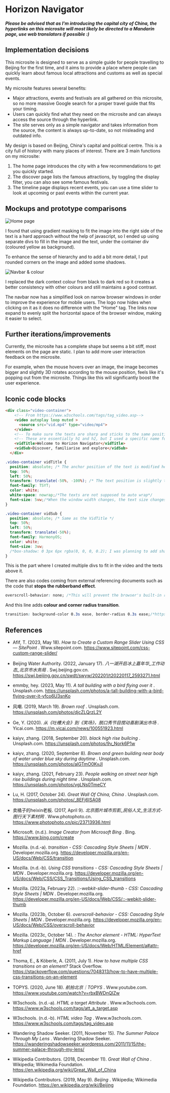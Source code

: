 # Horizon Navigator


***Please be advised that as I'm introducing the capital city of China, the hyperlinks on this microsite will most likely be directed to a Mandarin page, use web translators if possible :)***

## Implementation decisions

This microsite is designed to serve as a simple guide for people travelling to Beijing for the first time, and it aims to provide a place where people can quickly learn about famous local attractions and customs as well as special events.

My microsite features several benefits:

* Major attractions, events and festivals are all gathered on this microsite, so no more massive Google search for a proper travel guide that fits your timing.
* Users can quickly find what they need on the microsite and can always access the source through the hyperlink.
* The site serves only as a simple navigator and takes information from the source, the content is always up-to-date, so not misleading and outdated info.

My design is based on Beijing, China's capital and political centre. This is a city full of history with many places of interest. There are 3 main functions on my microsite:

1. The home page introduces the city with a few recommendations to get you quickly started.
2. The discover page lists the famous attractions, by toggling the display filter, you can also see some famous festivals.
3. The timeline page displays recent events, you can use a time slider to look at upcoming or past events within the current year.

## Mockups and prototype comparisons

![Home page](image/readme/1699589088486.png "Left: prototype Right: mockup")

I found that using gradient masking to fit the image into the right side of the text is a hard approach without the help of javascript, so I ended up using separate divs to fill in the image and the text, under the container div (coloured yellow as background).

To enhance the sense of hierarchy and to add a bit more detail, I put rounded corners on the image and added some shadows.

![Navbar & colour](image/readme/1699590091984.png "Left: prototype Right: mockup")

I replaced the dark context colour from black to dark red so it creates a better consistency with other colours and still maintains a good contrast.

The navbar now has a simplified look on narrow browser windows in order to improve the experience for mobile users. The logo now hides when clicking on it as it does no difference with the "Home" tag. The links now expand to evenly split the horizontal space of the browser window, making it easier to select.

## Further iterations/improvements

Currently, the microsite has a complete shape but seems a bit stiff, most elements on the page are static. I plan to add more user interaction feedback on the microsite.

For example, when the mouse hovers over an image, the image becomes bigger and slightly 3D rotates according to the mouse position, feels like it's popping out from the microsite. Things like this will significantly boost the user experience.

## Iconic code blocks

```html
<div class="video-container">
    <!-- From https://www.w3schools.com/tags/tag_video.asp-->
    <video autoplay loop muted >
      <source src="vid.mp4" type="video/mp4">
    </video>
    <!-- To make sure the texts are sharp and sticks to the same position on the video the all time, I set up a new div for them -->
    <!-- These are essentially h1 and h2, but I used a specific name for them so it is easier to locate them in css-->
    <vidTitle>Welcome to Horizon Navigator</vidTitle>
    <vidSub>Discover, familiarise and explore</vidSub>
  </div>
```

```css
.video-container vidTitle {
  position: absolute; /* The anchor position of the text is modified here (for the entire video) */
  top: 50%;
  left: 50%;
  transform: translate(-50%, -100%); /* The text position is slightly tuned for the new anchor position */
  font-family: TSYT;
  color: white;
  white-space: nowrap;/*The texts are not supposed to auto wrap*/
  font-size: 5vw;/*When the window width changes, the text size changes as well*/
}

.video-container vidSub {
  position: absolute; /* Same as the VidTitle */
  top: 50%;
  left: 50%;
  transform: translate(-50%); 
  font-family: HarmonyOS;
  color: white;
  font-size: 3vw;
  /*box-shadow: 0 3px 6px rgba(0, 0, 0, 0.2); I was planning to add shadows to the texts on the video as well, but they ended up making a transparent border with shadows, so I have to disable this line*/
}

```

This is the part where I created multiple divs to fit in the video and the texts above it.

There are also codes coming from external referencing documents such as the code that **stops the rubberband effect**.

```css
overscroll-behavior: none; /*This will prevent the browser's built-in rubber band effect when scrolling, from https://developer.mozilla.org/en-US/docs/Web/CSS/overscroll-behavior */
```

And this line adds **colour and corner radius transition**.

```css
transition: background-color 0.3s ease, border-radius 0.3s ease;/*https://stackoverflow.com/questions/7048313/how-to-have-multiple-css-transitions-on-an-element*/
```

## References

* Afif, T. (2023, May 18).  *How to Create a Custom Range Slider Using CSS — SitePoint* . Www.sitepoint.com. https://www.sitepoint.com/css-custom-range-slider/
* Beijing Water Authority. (2022, January 17).  *八一湖开启冰上嘉年华_工作动态_北京市水务局* . Swj.beijing.gov.cn. https://swj.beijing.gov.cn/swdt/swyw/202201/t20220117_2593271.html

* emmby, hey. (2023, May 11).  *A tall building with a bird flying over it* . Unsplash.com. https://unsplash.com/photos/a-tall-building-with-a-bird-flying-over-it-yfco6U3snKo
* 风嘲. (2019, March 19).  *Brown roof* . Unsplash.com. https://unsplash.com/photos/djcZLQrzL2Y

* Ge, Y. (2020).  *从《吐槽大会》到《笑场》，脱口秀节目搅动喜剧演出市场* . Yicai.com. https://m.yicai.com/news/100551923.html
* kaiyv, zhang. (2018, September 20).  *black high rise builcing* . Unsplash.com. https://unsplash.com/photos/9v_Nork6P1w

* kaiyv, zhang. (2020, September 8).  *Brown and green building near body of water under blue sky during daytime* . Unsplash.com. https://unsplash.com/photos/alGTmO0KvJI
* kaiyv, zhang. (2021, February 23).  *People walking on street near high rise buildings during night time* . Unsplash.com. https://unsplash.com/photos/vgLNs0TmeCY

* Lu, H. (2017, October 24).  *Great Wall Of China, China* . Unsplash.com. https://unsplash.com/photos/_8EFj6ISA08
* 卖橘子的heixin老板. (2017, April 9).  *北京图片城市剪影_民俗人文_生活方式-图行天下素材网* . Www.photophoto.cn. https://www.photophoto.cn/pic/23713936.html

* Microsoft. (n.d.).  *Image Creator from Microsoft Bing* . Bing. https://www.bing.com/create
* Mozilla. (n.d.-a).  *transition - CSS: Cascading Style Sheets | MDN* . Developer.mozilla.org. https://developer.mozilla.org/en-US/docs/Web/CSS/transition

* Mozilla. (n.d.-b).  *Using CSS transitions - CSS: Cascading Style Sheets | MDN* . Developer.mozilla.org. https://developer.mozilla.org/en-US/docs/Web/CSS/CSS_Transitions/Using_CSS_transitions
* Mozilla. (2023a, February 22).  *::-webkit-slider-thumb - CSS: Cascading Style Sheets | MDN* . Developer.mozilla.org. https://developer.mozilla.org/en-US/docs/Web/CSS/::-webkit-slider-thumb

* Mozilla. (2023b, October 6).  *overscroll-behavior - CSS: Cascading Style Sheets | MDN* . Developer.mozilla.org. https://developer.mozilla.org/en-US/docs/Web/CSS/overscroll-behavior
* Mozilla. (2023c, October 14).  *: The Anchor element - HTML: HyperText Markup Language | MDN* . Developer.mozilla.org. https://developer.mozilla.org/en-US/docs/Web/HTML/Element/a#attr-href

* Thoma, E., & Köberle, A. (2011, July 1). *How to have multiple CSS transitions on an element?* Stack Overflow. https://stackoverflow.com/questions/7048313/how-to-have-multiple-css-transitions-on-an-element
* TOPYS. (2020, June 18).  *航拍北京｜TOPYS* . Www.youtube.com. https://www.youtube.com/watch?v=rbxBWDnQIZw

* W3schools. (n.d.-a).  *HTML a target Attribute* . Www.w3schools.com. https://www.w3schools.com/tags/att_a_target.asp
* W3schools. (n.d.-b).  *HTML video Tag* . Www.w3schools.com. https://www.w3schools.com/tags/tag_video.asp

* Wandering Shadow Seeker. (2011, November 15).  *The Summer Palace Through My Lens* . Wandering Shadow Seeker. https://wanderingshadowseeker.wordpress.com/2011/11/15/the-summer-palace-through-my-lens/
* Wikipedia Contributors. (2018, December 11).  *Great Wall of China* . Wikipedia; Wikimedia Foundation. https://en.wikipedia.org/wiki/Great_Wall_of_China

* Wikipedia Contributors. (2019, May 9).  *Beijing* . Wikipedia; Wikimedia Foundation. https://en.wikipedia.org/wiki/Beijing
